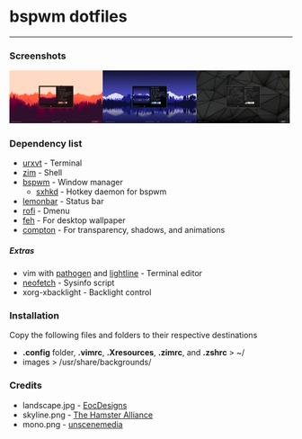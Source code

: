 # bspwm dotfiles
---
### Screenshots
<img src="screenshots/warm.png" width="33%"><img src="screenshots/cool.png" width="33%"><img src="screenshots/mono.png" width="33%">

### Dependency list
- [urxvt](https://wiki.archlinux.org/index.php/rxvt-unicode) - Terminal
- [zim](https://github.com/eriner/zim) - Shell
- [bspwm](https://github.com/baskerville/bspwm) - Window manager
    - [sxhkd](https://github.com/baskerville/sxhkd) - Hotkey daemon for bspwm
- [lemonbar](https://github.com/LemonBoy/bar) - Status bar
- [rofi](https://github.com/DaveDavenport/rofi) - Dmenu
- [feh](https://github.com/derf/feh) - For desktop wallpaper
- [compton](https://github.com/chjj/compton) - For transparency, shadows, and animations

##### Extras
- vim with [pathogen](https://github.com/tpope/vim-pathogen) and [lightline](https://github.com/itchyny/lightline.vim) - Terminal editor
- [neofetch](https://github.com/dylanaraps/neofetch) - Sysinfo script
- xorg-xbacklight - Backlight control

### Installation
Copy the following files and folders to their respective destinations
- **.config** folder, **.vimrc**, **.Xresources**, **.zimrc**, and **.zshrc** > ~/
- images > /usr/share/backgrounds/

### Credits
- landscape.jpg - [EocDesigns](http://eocdesigns.deviantart.com/art/Flat-Landscape-554894483)
- skyline.png - [The Hamster Alliance](http://www.hamsteralliance.com/)
- mono.png - [unscenemedia](http://unscenemedia.deviantart.com/art/Low-Poly-Dual-Screen-Wallpaper-580474565)
